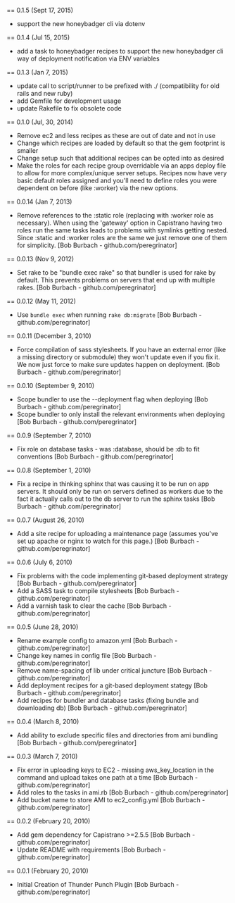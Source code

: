 == 0.1.5 (Sept 17, 2015)
* support the new honeybadger cli via dotenv

== 0.1.4 (Jul 15, 2015)
* add a task to honeybadger recipes to support the new honeybadger cli way of deployment notification via ENV variables

== 0.1.3 (Jan 7, 2015)
* update call to script/runner to be prefixed with ./ (compatibility for old rails and new ruby)
* add Gemfile for development usage
* update Rakefile to fix obsolete code

== 0.1.0 (Jul, 30, 2014)
* Remove ec2 and less recipes as these are out of date and not in use
* Change which recipes are loaded by default so that the gem footprint is smaller
* Change setup such that additional recipes can be opted into as desired
* Make the roles for each recipe group overridable via an apps deploy file to allow for more complex/unique server setups. Recipes now have very basic default roles assigned and you'll need to define roles you were dependent on before (like :worker) via the new options.

== 0.0.14 (Jan 7, 2013)
* Remove references to the :static role (replacing with :worker role as
  necessary). When using the 'gateway' option in Capistrano having two
  roles run the same tasks leads to problems with symlinks getting nested.
  Since :static and :worker roles are the same we just remove one of
  them for simplicity. [Bob Burbach - github.com/peregrinator]

== 0.0.13 (Nov 9, 2012)
* Set rake to be "bundle exec rake" so that bundler is used for rake by
  default. This prevents problems on servers that end up with multiple rakes. [Bob Burbach - github.com/peregrinator]

== 0.0.12 (May 11, 2012)

* Use `bundle exec` when running `rake db:migrate` [Bob Burbach - github.com/peregrinator]

== 0.0.11 (December 3, 2010)

* Force compilation of sass stylesheets. If you have an external error (like a missing directory or submodule) they won't update even if you fix it. We now just force to make sure updates happen on deployment. [Bob Burbach - github.com/peregrinator]

== 0.0.10 (September 9, 2010)

* Scope bundler to use the --deployment flag when deploying [Bob Burbach - github.com/peregrinator]
* Scope bundler to only install the relevant environments when deploying [Bob Burbach - github.com/peregrinator]

== 0.0.9 (September 7, 2010)

* Fix role on database tasks - was :database, should be :db to fit conventions [Bob Burbach - github.com/peregrinator]

== 0.0.8 (September 1, 2010)

* Fix a recipe in thinking sphinx that was causing it to be run on app servers. It should only be run on servers defined as workers due to the fact it actually calls out to the db server to run the sphinx tasks [Bob Burbach - github.com/peregrinator]

== 0.0.7 (August 26, 2010)

* Add a site recipe for uploading a maintenance page (assumes you've set up apache or nginx to watch for this page.) [Bob Burbach - github.com/peregrinator]

== 0.0.6 (July 6, 2010)

* Fix problems with the code implementing git-based deployment strategy [Bob Burbach - github.com/peregrinator]
* Add a SASS task to compile stylesheets [Bob Burbach - github.com/peregrinator]
* Add a varnish task to clear the cache [Bob Burbach - github.com/peregrinator]

== 0.0.5 (June 28, 2010)

* Rename example config to amazon.yml [Bob Burbach - github.com/peregrinator]
* Change key names in config file [Bob Burbach - github.com/peregrinator]
* Remove name-spacing of lib under critical juncture [Bob Burbach - github.com/peregrinator]
* Add deployment recipes for a git-based deployment stategy [Bob Burbach - github.com/peregrinator]
* Add recipes for bundler and database tasks (fixing bundle and downloading db) [Bob Burbach - github.com/peregrinator]

== 0.0.4 (March 8, 2010)

* Add ability to exclude specific files and directories from ami bundling [Bob Burbach - github.com/peregrinator]

== 0.0.3 (March 7, 2010)

* Fix error in uploading keys to EC2 - missing aws_key_location in the command and upload takes one path at a time [Bob Burbach - github.com/peregrinator]
* Add roles to the tasks in ami.rb [Bob Burbach - github.com/peregrinator]
* Add bucket name to store AMI to ec2_config.yml [Bob Burbach - github.com/peregrinator]

== 0.0.2 (February 20, 2010)

* Add gem dependency for Capistrano >=2.5.5 [Bob Burbach - github.com/peregrinator]
* Update README with requirements [Bob Burbach - github.com/peregrinator]

== 0.0.1 (February 20, 2010)

* Initial Creation of Thunder Punch Plugin [Bob Burbach - github.com/peregrinator]

